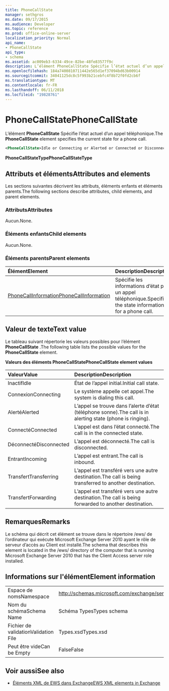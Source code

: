 ```yaml
---
title: PhoneCallState
manager: sethgros
ms.date: 09/17/2015
ms.audience: Developer
ms.topic: reference
ms.prod: office-online-server
localization_priority: Normal
api_name:
- PhoneCallState
api_type:
- schema
ms.assetid: ac009eb3-6334-49ce-82be-48fe83577f9c
description: L’élément PhoneCallState Spécifie l’état actuel d’un appel téléphonique.
ms.openlocfilehash: 184a7400810711442e565d1ef37094bd63b00914
ms.sourcegitcommit: 34041125dc8c5f993b21cebfc4f8b72f0fd2cb6f
ms.translationtype: MT
ms.contentlocale: fr-FR
ms.lasthandoff: 06/11/2018
ms.locfileid: "19828761"
---
```

# <a name="phonecallstate"></a><span data-ttu-id="bd144-103">PhoneCallState</span><span class="sxs-lookup"><span data-stu-id="bd144-103">PhoneCallState</span></span>

<span data-ttu-id="bd144-104">L’élément **PhoneCallState** Spécifie l’état actuel d’un appel téléphonique.</span><span class="sxs-lookup"><span data-stu-id="bd144-104">The **PhoneCallState** element specifies the current state for a phone call.</span></span> 
  
```xml
<PhoneCallState>Idle or Connecting or Alerted or Connected or Disconnected or Incoming or Transferring or Forwarding</PhoneCallState>
```

 <span data-ttu-id="bd144-105">**PhoneCallStateType**</span><span class="sxs-lookup"><span data-stu-id="bd144-105">**PhoneCallStateType**</span></span>
## <a name="attributes-and-elements"></a><span data-ttu-id="bd144-106">Attributs et éléments</span><span class="sxs-lookup"><span data-stu-id="bd144-106">Attributes and elements</span></span>

<span data-ttu-id="bd144-107">Les sections suivantes décrivent les attributs, éléments enfants et éléments parents.</span><span class="sxs-lookup"><span data-stu-id="bd144-107">The following sections describe attributes, child elements, and parent elements.</span></span>
  
### <a name="attributes"></a><span data-ttu-id="bd144-108">Attributs</span><span class="sxs-lookup"><span data-stu-id="bd144-108">Attributes</span></span>

<span data-ttu-id="bd144-109">Aucun.</span><span class="sxs-lookup"><span data-stu-id="bd144-109">None.</span></span>
  
### <a name="child-elements"></a><span data-ttu-id="bd144-110">Éléments enfants</span><span class="sxs-lookup"><span data-stu-id="bd144-110">Child elements</span></span>

<span data-ttu-id="bd144-111">Aucun.</span><span class="sxs-lookup"><span data-stu-id="bd144-111">None.</span></span>
  
### <a name="parent-elements"></a><span data-ttu-id="bd144-112">Éléments parents</span><span class="sxs-lookup"><span data-stu-id="bd144-112">Parent elements</span></span>

|<span data-ttu-id="bd144-113">**Élément**</span><span class="sxs-lookup"><span data-stu-id="bd144-113">**Element**</span></span>|<span data-ttu-id="bd144-114">**Description**</span><span class="sxs-lookup"><span data-stu-id="bd144-114">**Description**</span></span>|
|:-----|:-----|
|[<span data-ttu-id="bd144-115">PhoneCallInformation</span><span class="sxs-lookup"><span data-stu-id="bd144-115">PhoneCallInformation</span></span>](phonecallinformation.md) <br/> |<span data-ttu-id="bd144-116">Spécifie les informations d’état pour un appel téléphonique.</span><span class="sxs-lookup"><span data-stu-id="bd144-116">Specifies the state information for a phone call.</span></span>  <br/> |
   
## <a name="text-value"></a><span data-ttu-id="bd144-117">Valeur de texte</span><span class="sxs-lookup"><span data-stu-id="bd144-117">Text value</span></span>

<span data-ttu-id="bd144-118">Le tableau suivant répertorie les valeurs possibles pour l’élément **PhoneCallState** .</span><span class="sxs-lookup"><span data-stu-id="bd144-118">The following table lists the possible values for the **PhoneCallState** element.</span></span> 
  
<span data-ttu-id="bd144-119">**Valeurs des éléments PhoneCallState**</span><span class="sxs-lookup"><span data-stu-id="bd144-119">**PhoneCallState element values**</span></span>

|<span data-ttu-id="bd144-120">**Valeur**</span><span class="sxs-lookup"><span data-stu-id="bd144-120">**Value**</span></span>|<span data-ttu-id="bd144-121">**Description**</span><span class="sxs-lookup"><span data-stu-id="bd144-121">**Description**</span></span>|
|:-----|:-----|
|<span data-ttu-id="bd144-122">Inactif</span><span class="sxs-lookup"><span data-stu-id="bd144-122">Idle</span></span>  <br/> |<span data-ttu-id="bd144-123">État de l’appel initial.</span><span class="sxs-lookup"><span data-stu-id="bd144-123">Initial call state.</span></span>  <br/> |
|<span data-ttu-id="bd144-124">Connexion</span><span class="sxs-lookup"><span data-stu-id="bd144-124">Connecting</span></span>  <br/> |<span data-ttu-id="bd144-125">Le système appelle cet appel.</span><span class="sxs-lookup"><span data-stu-id="bd144-125">The system is dialing this call.</span></span>  <br/> |
|<span data-ttu-id="bd144-126">Alerté</span><span class="sxs-lookup"><span data-stu-id="bd144-126">Alerted</span></span>  <br/> |<span data-ttu-id="bd144-127">L’appel se trouve dans l’alerte d’état (téléphone sonne).</span><span class="sxs-lookup"><span data-stu-id="bd144-127">The call is in alerting state (phone is ringing).</span></span>  <br/> |
|<span data-ttu-id="bd144-128">Connecté</span><span class="sxs-lookup"><span data-stu-id="bd144-128">Connected</span></span>  <br/> |<span data-ttu-id="bd144-129">L’appel est dans l’état connecté.</span><span class="sxs-lookup"><span data-stu-id="bd144-129">The call is in the connected state.</span></span>  <br/> |
|<span data-ttu-id="bd144-130">Déconnecté</span><span class="sxs-lookup"><span data-stu-id="bd144-130">Disconnected</span></span>  <br/> |<span data-ttu-id="bd144-131">L’appel est déconnecté.</span><span class="sxs-lookup"><span data-stu-id="bd144-131">The call is disconnected.</span></span>  <br/> |
|<span data-ttu-id="bd144-132">Entrant</span><span class="sxs-lookup"><span data-stu-id="bd144-132">Incoming</span></span>  <br/> |<span data-ttu-id="bd144-133">L’appel est entrant.</span><span class="sxs-lookup"><span data-stu-id="bd144-133">The call is inbound.</span></span>  <br/> |
|<span data-ttu-id="bd144-134">Transfert</span><span class="sxs-lookup"><span data-stu-id="bd144-134">Transferring</span></span>  <br/> |<span data-ttu-id="bd144-135">L’appel est transféré vers une autre destination.</span><span class="sxs-lookup"><span data-stu-id="bd144-135">The call is being transferred to another destination.</span></span>  <br/> |
|<span data-ttu-id="bd144-136">Transfert</span><span class="sxs-lookup"><span data-stu-id="bd144-136">Forwarding</span></span>  <br/> |<span data-ttu-id="bd144-137">L’appel est transféré vers une autre destination.</span><span class="sxs-lookup"><span data-stu-id="bd144-137">The call is being forwarded to another destination.</span></span>  <br/> |
   
## <a name="remarks"></a><span data-ttu-id="bd144-138">Remarques</span><span class="sxs-lookup"><span data-stu-id="bd144-138">Remarks</span></span>

<span data-ttu-id="bd144-139">Le schéma qui décrit cet élément se trouve dans le répertoire /ews/ de l’ordinateur qui exécute Microsoft Exchange Server 2010 ayant le rôle de serveur d’accès au Client est installé.</span><span class="sxs-lookup"><span data-stu-id="bd144-139">The schema that describes this element is located in the /ews/ directory of the computer that is running Microsoft Exchange Server 2010 that has the Client Access server role installed.</span></span>
  
## <a name="element-information"></a><span data-ttu-id="bd144-140">Informations sur l'élément</span><span class="sxs-lookup"><span data-stu-id="bd144-140">Element information</span></span>

|||
|:-----|:-----|
|<span data-ttu-id="bd144-141">Espace de noms</span><span class="sxs-lookup"><span data-stu-id="bd144-141">Namespace</span></span>  <br/> |http://schemas.microsoft.com/exchange/services/2006/types  <br/> |
|<span data-ttu-id="bd144-142">Nom du schéma</span><span class="sxs-lookup"><span data-stu-id="bd144-142">Schema Name</span></span>  <br/> |<span data-ttu-id="bd144-143">Schéma Types</span><span class="sxs-lookup"><span data-stu-id="bd144-143">Types schema</span></span>  <br/> |
|<span data-ttu-id="bd144-144">Fichier de validation</span><span class="sxs-lookup"><span data-stu-id="bd144-144">Validation File</span></span>  <br/> |<span data-ttu-id="bd144-145">Types.xsd</span><span class="sxs-lookup"><span data-stu-id="bd144-145">Types.xsd</span></span>  <br/> |
|<span data-ttu-id="bd144-146">Peut être vide</span><span class="sxs-lookup"><span data-stu-id="bd144-146">Can be Empty</span></span>  <br/> |<span data-ttu-id="bd144-147">False</span><span class="sxs-lookup"><span data-stu-id="bd144-147">False</span></span>  <br/> |
   
## <a name="see-also"></a><span data-ttu-id="bd144-148">Voir aussi</span><span class="sxs-lookup"><span data-stu-id="bd144-148">See also</span></span>



- [<span data-ttu-id="bd144-149">Éléments XML de EWS dans Exchange</span><span class="sxs-lookup"><span data-stu-id="bd144-149">EWS XML elements in Exchange</span></span>](ews-xml-elements-in-exchange.md)

